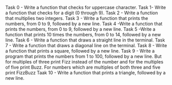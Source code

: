 Task 0 - Write a function that checks for uppercase character.
Task 1- Write a function that checks for a digit (0 through 9).
Task 2 - Write a function that multiplies two integers.
Task 3 - Write a function that prints the numbers, from 0 to 9, followed by a new line.
Task 4 -Write a function that prints the numbers, from 0 to 9, followed by a new line.
Task 5 -Write a function that prints 10 times the numbers, from 0 to 14, followed by a new line.
Task 6 - Write a function that draws a straight line in the terminal.
Task 7 - Write a function that draws a diagonal line on the terminal.
Task 8 - Write a function that prints a square, followed by a new line.
Task 9 - Write a program that prints the numbers from 1 to 100, followed by a new line. But for multiples of three print Fizz instead of the number and for the multiples of five print Buzz. For numbers which are multiples of both three and five print FizzBuzz
Taak 10 - Write a function that prints a triangle, followed by a new line.
